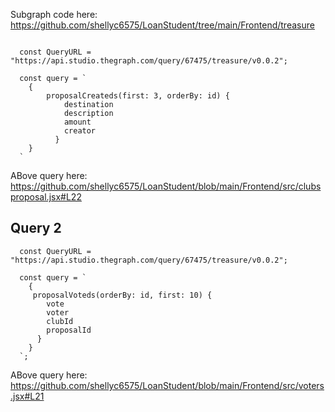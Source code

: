 Subgraph code  here: https://github.com/shellyc6575/LoanStudent/tree/main/Frontend/treasure


```

  const QueryURL = "https://api.studio.thegraph.com/query/67475/treasure/v0.0.2";

  const query = `
    {
        proposalCreateds(first: 3, orderBy: id) {
            destination
            description
            amount
            creator
          }
    }
  `
```

ABove query here: https://github.com/shellyc6575/LoanStudent/blob/main/Frontend/src/clubsproposal.jsx#L22


  ## Query 2

```
  const QueryURL = "https://api.studio.thegraph.com/query/67475/treasure/v0.0.2";

  const query = `
    {
     proposalVoteds(orderBy: id, first: 10) {
        vote
        voter
        clubId
        proposalId
      }
    }
  `;
```

ABove query here: https://github.com/shellyc6575/LoanStudent/blob/main/Frontend/src/voters.jsx#L21
